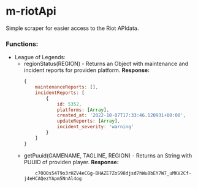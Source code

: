 # m-riotApi
Simple scraper for easier access to the Riot APIdata.

### Functions:
- League of Legends:
    - regionStatus(REGION) - Returns an Object with maintenance and incident reports for providen platform.
        **Response:**
        ```js
        {
            maintenanceReports: [],
            incidentReports: [
                {
                    id: 5352,
                    platforms: [Array],
                    created_at: '2022-10-07T17:33:46.120931+00:00',
                    updateReports: [Array],
                    incident_severity: 'warning'
                }
            ]
        }
        ```
    - getPuuid(GAMENAME, TAGLINE, REGION) - Returns an String with PUUID of providen player.
        **Response:**
        ```
            c70O0s54T9o3rHZV4eCGg-BHAZE7ZoS98djsd7hWu8bEY7W7_uMKV2Cf-j4eHCAQezYApm5NnAl4og
        ```